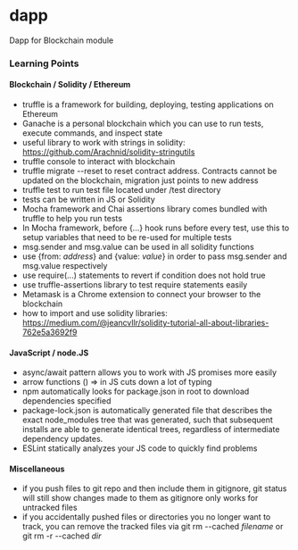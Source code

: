 # dapp
Dapp for Blockchain module

### Learning Points

#### Blockchain / Solidity / Ethereum
* truffle is a framework for building, deploying, testing applications on Ethereum
* Ganache is a personal blockchain which you can use to run tests, execute commands, and inspect state
* useful library to work with strings in solidity: https://github.com/Arachnid/solidity-stringutils 
* truffle console to interact with blockchain
* truffle migrate --reset to reset contract address. Contracts cannot be updated on the blockchain, migration just points to new address
* truffle test to run test file located under /test directory
* tests can be written in JS or Solidity
* Mocha framework and Chai assertions library comes bundled with truffle to help you run tests
* In Mocha framework, before {...} hook runs before every test, use this to setup variables that need to be re-used for multiple tests
* msg.sender and msg.value can be used in all solidity functions
* use {from: _address_} and {value: _value_} in order to pass msg.sender and msg.value respectively
* use require(...) statements to revert if condition does not hold true
* use truffle-assertions library to test require statements easily
* Metamask is a Chrome extension to connect your browser to the blockchain
* how to import and use solidity libraries: https://medium.com/@jeancvllr/solidity-tutorial-all-about-libraries-762e5a3692f9


#### JavaScript / node.JS
* async/await pattern allows you to work with JS promises more easily
* arrow functions () => in JS cuts down a lot of typing
* npm automatically looks for package.json in root to download dependencies specified
* package-lock.json is automatically generated file that describes the exact node_modules tree that was generated, such that subsequent installs are able to generate identical trees, regardless of intermediate dependency updates.
* ESLint statically analyzes your JS code to quickly find problems

#### Miscellaneous
* if you push files to git repo and then include them in gitignore, git status will still show changes made to them as gitignore only works for untracked files 
* if you accidentally pushed files or directories you no longer want to track, you can remove the tracked files via git rm --cached _filename_ or git rm -r --cached _dir_


